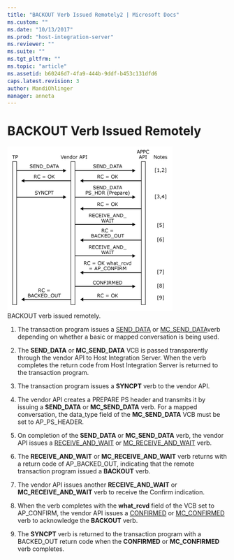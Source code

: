 ```yaml
---
title: "BACKOUT Verb Issued Remotely2 | Microsoft Docs"
ms.custom: ""
ms.date: "10/13/2017"
ms.prod: "host-integration-server"
ms.reviewer: ""
ms.suite: ""
ms.tgt_pltfrm: ""
ms.topic: "article"
ms.assetid: b60246d7-4fa9-444b-9ddf-b453c131dfd6
caps.latest.revision: 3
author: MandiOhlinger
manager: anneta
---
```

# BACKOUT Verb Issued Remotely
![](../core/media/appc2dc.gif "appc2dc")  
BACKOUT verb issued remotely.  
  
1.  The transaction program issues a [SEND_DATA](../Topic/SEND_DATA2.md) or [MC_SEND_DATA](../Topic/MC_SEND_DATA2.md)verb depending on whether a basic or mapped conversation is being used.  
  
2.  The **SEND_DATA** or **MC_SEND_DATA** VCB is passed transparently through the vendor API to Host Integration Server. When the verb completes the return code from Host Integration Server is returned to the transaction program.  
  
3.  The transaction program issues a **SYNCPT** verb to the vendor API.  
  
4.  The vendor API creates a PREPARE PS header and transmits it by issuing a **SEND_DATA** or **MC_SEND_DATA** verb. For a mapped conversation, the data_type field of the **MC_SEND_DATA** VCB must be set to AP_PS_HEADER.  
  
5.  On completion of the **SEND_DATA** or **MC_SEND_DATA** verb, the vendor API issues a [RECEIVE_AND_WAIT](../Topic/RECEIVE_AND_WAIT1.md) or [MC_RECEIVE_AND_WAIT](../Topic/MC_RECEIVE_AND_WAIT1.md) verb.  
  
6.  The **RECEIVE_AND_WAIT** or **MC_RECEIVE_AND_WAIT** verb returns with a return code of AP_BACKED_OUT, indicating that the remote transaction program issued a **BACKOUT** verb.  
  
7.  The vendor API issues another **RECEIVE_AND_WAIT** or **MC_RECEIVE_AND_WAIT** verb to receive the Confirm indication.  
  
8.  When the verb completes with the **what_rcvd** field of the VCB set to AP_CONFIRM, the vendor API issues a [CONFIRMED](../Topic/CONFIRMED2.md) or [MC_CONFIRMED](../Topic/MC_CONFIRMED2.md) verb to acknowledge the **BACKOUT** verb.  
  
9. The **SYNCPT** verb is returned to the transaction program with a BACKED_OUT return code when the **CONFIRMED** or **MC_CONFIRMED** verb completes.